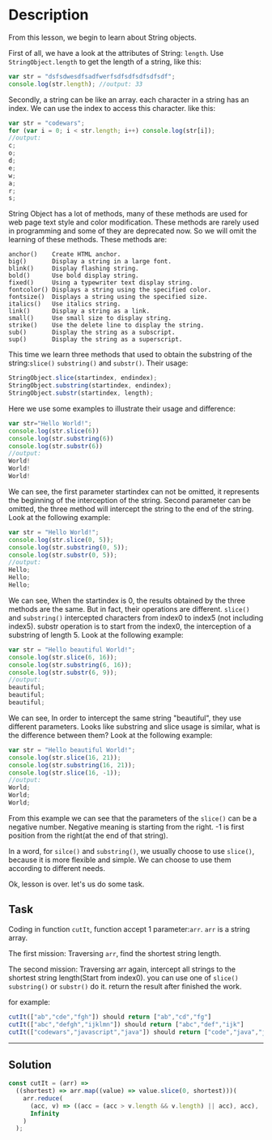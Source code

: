 # Description

From this lesson, we begin to learn about String objects.

First of all, we have a look at the attributes of String: `length`. Use `StringObject.length` to get the length of a string, like this:

```js
var str = "dsfsdwesdfsadfwerfsdfsdfsdfsdfsdf";
console.log(str.length); //output: 33
```

Secondly, a string can be like an array. each character in a string has an index. We can use the index to access this character. like this:

```js
var str = "codewars";
for (var i = 0; i < str.length; i++) console.log(str[i]);
//output:
c;
o;
d;
e;
w;
a;
r;
s;
```

String Object has a lot of methods, many of these methods are used for web page text style and color modification. These methods are rarely used in programming and some of they are deprecated now. So we will omit the learning of these methods. These methods are:

```
anchor()    Create HTML anchor.
big()       Display a string in a large font.
blink()     Display flashing string.
bold()      Use bold display string.
fixed()     Using a typewriter text display string.
fontcolor() Displays a string using the specified color.
fontsize()  Displays a string using the specified size.
italics()   Use italics string.
link()      Display a string as a link.
small()     Use small size to display string.
strike()    Use the delete line to display the string.
sub()       Display the string as a subscript.
sup()       Display the string as a superscript.
```

This time we learn three methods that used to obtain the substring of the string:`slice()` `substring()` and `substr()`. Their usage:

```js
StringObject.slice(startindex, endindex);
StringObject.substring(startindex, endindex);
StringObject.substr(startindex, length);
```

Here we use some examples to illustrate their usage and difference:

```js
var str="Hello World!";
console.log(str.slice(6))
console.log(str.substring(6))
console.log(str.substr(6))
//output:
World!
World!
World!
```

We can see, the first parameter startindex can not be omitted, it represents the beginning of the interception of the string. Second parameter can be omitted, the three method will intercept the string to the end of the string. Look at the following example:

```js
var str = "Hello World!";
console.log(str.slice(0, 5));
console.log(str.substring(0, 5));
console.log(str.substr(0, 5));
//output:
Hello;
Hello;
Hello;
```

We can see, When the startindex is 0, the results obtained by the three methods are the same. But in fact, their operations are different. `slice()` and `substring()` intercepted characters from index0 to index5 (not including index5). substr operation is to start from the index0, the interception of a substring of length 5. Look at the following example:

```js
var str = "Hello beautiful World!";
console.log(str.slice(6, 16));
console.log(str.substring(6, 16));
console.log(str.substr(6, 9));
//output:
beautiful;
beautiful;
beautiful;
```

We can see, In order to intercept the same string "beautiful", they use different parameters. Looks like substring and slice usage is similar, what is the difference between them? Look at the following example:

```js
var str = "Hello beautiful World!";
console.log(str.slice(16, 21));
console.log(str.substring(16, 21));
console.log(str.slice(16, -1));
//output:
World;
World;
World;
```

From this example we can see that the parameters of the `slice()` can be a negative number. Negative meaning is starting from the right. -1 is first position from the right(at the end of that string).

In a word, for `silce()` and `substring()`, we usually choose to use `slice()`, because it is more flexible and simple. We can choose to use them according to different needs.

Ok, lesson is over. let's us do some task.

## Task

Coding in function `cutIt`, function accept 1 parameter:`arr`. `arr` is a string array.

The first mission: Traversing `arr`, find the shortest string length.

The second mission: Traversing arr again, intercept all strings to the shortest string length(Start from index0). you can use one of `slice()` `substring()` or `substr()` do it. return the result after finished the work.

for example:

```js
cutIt(["ab","cde","fgh"]) should return ["ab","cd","fg"]
cutIt(["abc","defgh","ijklmn"]) should return ["abc","def","ijk"]
cutIt(["codewars","javascript","java"]) should return ["code","java","java"]
```

---

## Solution

```js
const cutIt = (arr) =>
  ((shortest) => arr.map((value) => value.slice(0, shortest)))(
    arr.reduce(
      (acc, v) => ((acc = (acc > v.length && v.length) || acc), acc),
      Infinity
    )
  );
```
